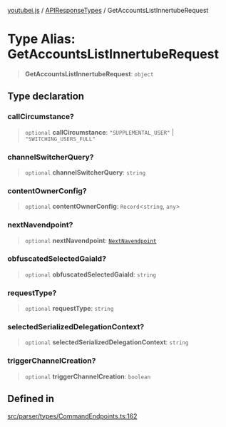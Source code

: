 [youtubei.js](../../../README.md) / [APIResponseTypes](../README.md) / GetAccountsListInnertubeRequest

# Type Alias: GetAccountsListInnertubeRequest

> **GetAccountsListInnertubeRequest**: `object`

## Type declaration

### callCircumstance?

> `optional` **callCircumstance**: `"SUPPLEMENTAL_USER"` \| `"SWITCHING_USERS_FULL"`

### channelSwitcherQuery?

> `optional` **channelSwitcherQuery**: `string`

### contentOwnerConfig?

> `optional` **contentOwnerConfig**: `Record`\<`string`, `any`\>

### nextNavendpoint?

> `optional` **nextNavendpoint**: [`NextNavendpoint`](NextNavendpoint.md)

### obfuscatedSelectedGaiaId?

> `optional` **obfuscatedSelectedGaiaId**: `string`

### requestType?

> `optional` **requestType**: `string`

### selectedSerializedDelegationContext?

> `optional` **selectedSerializedDelegationContext**: `string`

### triggerChannelCreation?

> `optional` **triggerChannelCreation**: `boolean`

## Defined in

[src/parser/types/CommandEndpoints.ts:162](https://github.com/LuanRT/YouTube.js/blob/af92984523f90200a18314b94478a2697c9deab0/src/parser/types/CommandEndpoints.ts#L162)
